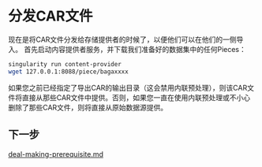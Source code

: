 # 分发CAR文件

现在是将CAR文件分发给存储提供者的时候了，以便他们可以在他们的一侧导入。 首先启动内容提供者服务，并下载我们准备好的数据集中的任何Pieces：

```sh
singularity run content-provider
wget 127.0.0.1:8088/piece/bagaxxxx
```

如果您之前已经指定了导出CAR的输出目录（这会禁用内联预处理），则该CAR文件将直接从那些CAR文件中提供。否则，如果您一直在使用内联预处理或不小心删除了那些CAR文件，则将直接从原始数据源提供。

## 下一步

[deal-making-prerequisite.md](../deal-making/deal-making-prerequisite.md "mention")